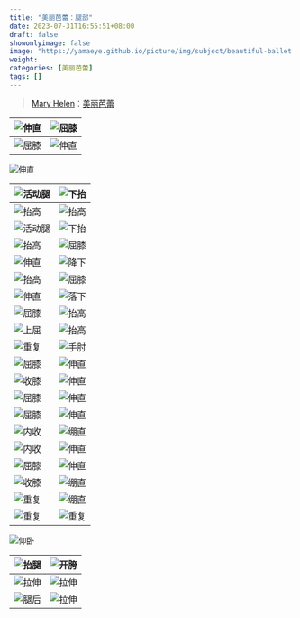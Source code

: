 ```yaml
---
title: "美丽芭蕾：腿部"
date: 2023-07-31T16:55:51+08:00
draft: false
showonlyimage: false
image: "https://yamaeye.github.io/picture/img/subject/beautiful-ballet.jpg"
weight: 
categories: [美丽芭蕾]
tags: []
---
```


>[Mary Helen](https://space.bilibili.com/1718958133)：[美丽芭蕾](https://www.bilibili.com/video/BV1tW411P7ew)



![伸直](https://yamaeye.github.io/picture/img/beautiful-ballet/TuiBu/01.jpg) | ![屈膝](https://yamaeye.github.io/picture/img/beautiful-ballet/TuiBu/02.jpg)
-|-
![屈膝](https://yamaeye.github.io/picture/img/beautiful-ballet/TuiBu/32.jpg) | ![伸直](https://yamaeye.github.io/picture/img/beautiful-ballet/TuiBu/33.jpg)

![伸直](https://yamaeye.github.io/picture/img/beautiful-ballet/TuiBu/35.jpg)

![活动腿](https://yamaeye.github.io/picture/img/beautiful-ballet/TuiBu/36.jpg) | ![下抬](https://yamaeye.github.io/picture/img/beautiful-ballet/TuiBu/37.jpg)
-|-
![抬高](https://yamaeye.github.io/picture/img/beautiful-ballet/TuiBu/03.jpg) | ![抬高](https://yamaeye.github.io/picture/img/beautiful-ballet/TuiBu/34.jpg)
![活动腿](https://yamaeye.github.io/picture/img/beautiful-ballet/TuiBu/04.jpg) | ![下抬](https://yamaeye.github.io/picture/img/beautiful-ballet/TuiBu/05.jpg)
![抬高](https://yamaeye.github.io/picture/img/beautiful-ballet/TuiBu/10.jpg) | ![屈膝](https://yamaeye.github.io/picture/img/beautiful-ballet/TuiBu/11.jpg)
![伸直](https://yamaeye.github.io/picture/img/beautiful-ballet/TuiBu/08.jpg) | ![降下](https://yamaeye.github.io/picture/img/beautiful-ballet/TuiBu/09.jpg)
![抬高](https://yamaeye.github.io/picture/img/beautiful-ballet/TuiBu/42.jpg) | ![屈膝](https://yamaeye.github.io/picture/img/beautiful-ballet/TuiBu/43.jpg)
![伸直](https://yamaeye.github.io/picture/img/beautiful-ballet/TuiBu/44.jpg) | ![落下](https://yamaeye.github.io/picture/img/beautiful-ballet/TuiBu/41.jpg)
![屈膝](https://yamaeye.github.io/picture/img/beautiful-ballet/TuiBu/46.jpg) | ![抬高](https://yamaeye.github.io/picture/img/beautiful-ballet/TuiBu/47.jpg)
![上屈](https://yamaeye.github.io/picture/img/beautiful-ballet/TuiBu/17.jpg) | ![抬高](https://yamaeye.github.io/picture/img/beautiful-ballet/TuiBu/18.jpg)
![重复](https://yamaeye.github.io/picture/img/beautiful-ballet/TuiBu/19.jpg) | ![手肘](https://yamaeye.github.io/picture/img/beautiful-ballet/TuiBu/20.jpg)
![屈膝](https://yamaeye.github.io/picture/img/beautiful-ballet/TuiBu/50.jpg) | ![伸直](https://yamaeye.github.io/picture/img/beautiful-ballet/TuiBu/51.jpg)
![收膝](https://yamaeye.github.io/picture/img/beautiful-ballet/TuiBu/53.jpg) | ![伸直](https://yamaeye.github.io/picture/img/beautiful-ballet/TuiBu/54.jpg)
![屈膝](https://yamaeye.github.io/picture/img/beautiful-ballet/TuiBu/21.jpg) | ![伸直](https://yamaeye.github.io/picture/img/beautiful-ballet/TuiBu/22.jpg)
![屈膝](https://yamaeye.github.io/picture/img/beautiful-ballet/TuiBu/23.jpg) | ![伸直](https://yamaeye.github.io/picture/img/beautiful-ballet/TuiBu/24.jpg)
![内收](https://yamaeye.github.io/picture/img/beautiful-ballet/TuiBu/25.jpg) | ![绷直](https://yamaeye.github.io/picture/img/beautiful-ballet/TuiBu/26.jpg)
![内收](https://yamaeye.github.io/picture/img/beautiful-ballet/TuiBu/27.jpg) | ![伸直](https://yamaeye.github.io/picture/img/beautiful-ballet/TuiBu/28.jpg)
![屈膝](https://yamaeye.github.io/picture/img/beautiful-ballet/TuiBu/55.jpg) | ![伸直](https://yamaeye.github.io/picture/img/beautiful-ballet/TuiBu/56.jpg)
![收膝](https://yamaeye.github.io/picture/img/beautiful-ballet/TuiBu/57.jpg) | ![绷直](https://yamaeye.github.io/picture/img/beautiful-ballet/TuiBu/58.jpg)
![重复](https://yamaeye.github.io/picture/img/beautiful-ballet/TuiBu/59.jpg) | ![绷直](https://yamaeye.github.io/picture/img/beautiful-ballet/TuiBu/60.jpg)
![重复](https://yamaeye.github.io/picture/img/beautiful-ballet/TuiBu/29.jpg) | ![重复](https://yamaeye.github.io/picture/img/beautiful-ballet/TuiBu/30.jpg)

![仰卧](https://yamaeye.github.io/picture/img/beautiful-ballet/TuiBu/61.jpg)

![抬腿](https://yamaeye.github.io/picture/img/beautiful-ballet/TuiBu/62.jpg) | ![开胯](https://yamaeye.github.io/picture/img/beautiful-ballet/TuiBu/63.jpg)
-|-
![拉伸](https://yamaeye.github.io/picture/img/beautiful-ballet/TuiBu/14.jpg) | ![拉伸](https://yamaeye.github.io/picture/img/beautiful-ballet/TuiBu/31.jpg)
![腿后](https://yamaeye.github.io/picture/img/beautiful-ballet/TuiBu/15.jpg) | ![拉伸](https://yamaeye.github.io/picture/img/beautiful-ballet/TuiBu/16.jpg)
